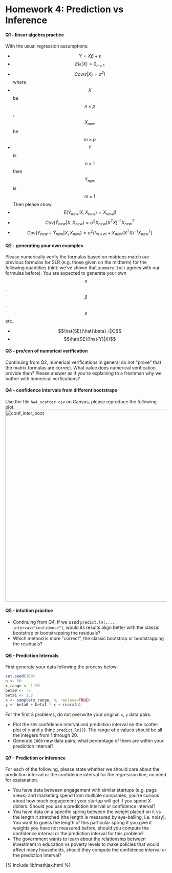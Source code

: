 # Homework 4: Prediction vs Inference

#### Q1 - linear algebra practice
With the usual regression assumptions:
- $$Y=X\beta + \epsilon$$
- $$E(\epsilon|X) = 0_{n \times 1}$$
- $$Cov(\epsilon|X) = \sigma^2 I$$
where
- $$X$$ be $$n\times p$$, $$X_{new}$$ be $$m \times p$$
- $$Y$$ is $$n\times 1$$ then $$Y_{new}$$ is $$m \times 1$$
Then please show
- $$E(\hat{Y}_{new}|X, X_{new}) = X_{new}\beta$$
- $$Cov(\hat{Y}_{new}|X, X_{new}) = \sigma^2 X_{new} (X^TX)^{-1}X_{new}^T$$
- $$Cov(Y_{new} - \hat{Y}_{new}|X, X_{new}) = \sigma^2 (I_{m\times m} + X_{new} (X^TX)^{-1}X_{new}^T)$$


#### Q2 - generating your own examples
Please numerically verify the formulas based on matrices match our previous formulas for SLR (e.g. those given on the midterm) for the following quantities (hint: we've shown that `summary.lm()` agrees with our formulas before). You are expected to generate your own $$n$$, $$\beta$$, $$\epsilon$$ etc.
- $$\hat{SE}(\hat{\beta}_i|X)$$
- $$\hat{SE}(\hat{Y}|X)$$

#### Q3 - pro/con of numerical verification
Continuing from Q2, numerical verifications in general do not "prove" that the matrix formulas are correct.
What value does numerical verification provide then? Please answer as if you're explaining to a freshman why we bother with numerical verfications?

#### Q4 - confidence intervals from different bootstraps
Use the file `hw4_scatter.csv` on Canvas, please reproduce the following plot:
<img src="images/hw4_conf_inter_boot.png" alt="conf_inter_boot" width='600'>

#### Q5 - intuition practice
- Continuing from Q4, If we used `predict.lm(..., interval="confidence")`, would its results align better with the classic bootstrap or bootstrapping the residuals?
- Which method is more "correct", the classic bootstrap or bootstrapping the residuals?

#### Q6 - Prediction Intervals
First generate your data following the process below:

```r
set.seed(100)
n <- 50
x_range <- 1:20
beta0 <- -5
beta1 <- 1.2
x <- sample(x_range, n, replace=TRUE)
y <- beta0 + beta1 * x + rnorm(n)
```
For the first 3 problems, do not overwrite your original `x`, `y` data pairs.
- Plot the `80%` confidence interval and prediction interval on the scatter plot of x and y (hint: `predict.lm()`). The range of x values should be all the integers from 1 through 20.
- Generate `1000` new data pairs, what percentage of them are within your prediction interval?


#### Q7 - Prediction or inference
For each of the following, please state whether we should care about the prediction interval or the confidence interval for the regression line, no need for explanation.
- You have data between engagement with similar startups (e.g. page views) and marketing spend from multiple companies, you're curious about how much engagement your startup will get if you spend X dollars. Should you use a prediction interval or confidence interval?
- You have data on a specific spring between the weight placed on it vs the length it stretched (the length is measured by eye-balling, i.e. noisy). You want to guess the length of this particular spring if you give it weights you have not measured before, should you compute the confidence interval or the prediction interval for this problem?
- The government wants to learn about the relationship between investment in education vs poverty levels to make policies that would affect many households, should they compute the confidence interval or the prediction interval?


{% include lib/mathjax.html %}
